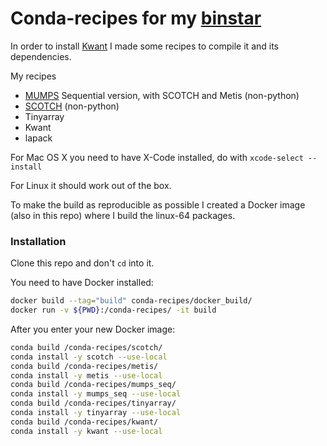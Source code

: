# Conda-recipes for my [binstar](http://binstar.org/basnijholt)

In order to install [Kwant](kwant-project.org/) I made some recipes to compile it and its dependencies.

My recipes
  - [MUMPS](mumps.enseeiht.fr) Sequential version, with SCOTCH and Metis (non-python)
  - [SCOTCH](https://www.labri.fr/perso/pelegrin/scotch/) (non-python)
  - Tinyarray
  - Kwant
  - lapack


For Mac OS X you need to have X-Code installed, do with `xcode-select --install`

For Linux it should work out of the box.



To make the build as reproducible as possible I created a Docker image (also in this repo) where I build the linux-64 packages.

### Installation
Clone this repo and don't `cd` into it.

You need to have Docker installed:

```sh
docker build --tag="build" conda-recipes/docker_build/
docker run -v ${PWD}:/conda-recipes/ -it build
```
After you enter your new Docker image:
```sh
conda build /conda-recipes/scotch/
conda install -y scotch --use-local
conda build /conda-recipes/metis/
conda install -y metis --use-local
conda build /conda-recipes/mumps_seq/
conda install -y mumps_seq --use-local
conda build /conda-recipes/tinyarray/
conda install -y tinyarray --use-local
conda build /conda-recipes/kwant/
conda install -y kwant --use-local
```
